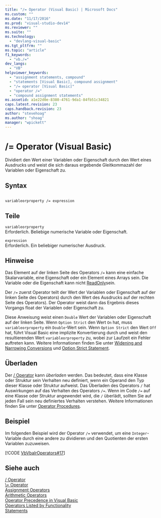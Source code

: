 ```yaml
---
title: "/= Operator (Visual Basic) | Microsoft Docs"
ms.custom: ""
ms.date: "11/17/2016"
ms.prod: "visual-studio-dev14"
ms.reviewer: ""
ms.suite: ""
ms.technology: 
  - "devlang-visual-basic"
ms.tgt_pltfrm: ""
ms.topic: "article"
f1_keywords: 
  - "vb./="
dev_langs: 
  - "VB"
helpviewer_keywords: 
  - "assignment statements, compound"
  - "statements [Visual Basic], compound assignment"
  - "/= operator [Visual Basic]"
  - "operator /="
  - "compound assignment statements"
ms.assetid: a1e22d0e-8380-4761-9da1-84fb51c34821
caps.latest.revision: 23
caps.handback.revision: 23
author: "stevehoag"
ms.author: "shoag"
manager: "wpickett"
---
```

# /= Operator (Visual Basic)
Dividiert den Wert einer Variablen oder Eigenschaft durch den Wert eines Ausdrucks und weist die sich daraus ergebende Gleitkommazahl der Variablen oder Eigenschaft zu.  
  
## Syntax  
  
```  
  
variableorproperty /= expression  
```  
  
## Teile  
 `variableorproperty`  
 Erforderlich.  Beliebige numerische Variable oder Eigenschaft.  
  
 `expression`  
 Erforderlich.  Ein beliebiger numerischer Ausdruck.  
  
## Hinweise  
 Das Element auf der linken Seite des Operators `/=` kann eine einfache Skalarvariable, eine Eigenschaft oder ein Element eines Arrays sein.  Die Variable oder die Eigenschaft kann nicht [ReadOnly](../../../visual-basic/language-reference/modifiers/readonly.md)sein.  
  
 Der `/=` zuerst Operator teilt der Wert der Variablen oder Eigenschaft auf der linken Seite des Operators\) durch den Wert des Ausdrucks auf der rechten Seite des Operators\).  Der Operator weist dann das Ergebnis dieses Vorgangs float der Variablen oder Eigenschaft zu.  
  
 Diese Anweisung weist einen `Double` Wert der Variablen oder Eigenschaft auf der linken Seite.  Wenn `Option Strict` den Wert `On` hat, muss `variableorproperty` ein `Double`\-Wert sein.  Wenn `Option Strict` den Wert `Off` hat, führt Visual Basic eine implizite Konvertierung durch und weist den resultierenden Wert `variableorproperty` zu, wobei zur Laufzeit ein Fehler auftreten kann.  Weitere Informationen finden Sie unter [Widening and Narrowing Conversions](../../../visual-basic/programming-guide/language-features/data-types/widening-and-narrowing-conversions.md) und [Option Strict Statement](../../../visual-basic/language-reference/statements/option-strict-statement.md).  
  
## Überladen  
 Der [\/ Operator](../../../visual-basic/language-reference/operators/floating-point-division-operator.md) kann *überladen* werden. Das bedeutet, dass eine Klasse oder Struktur sein Verhalten neu definiert, wenn ein Operand den Typ dieser Klasse oder Struktur aufweist.  Das Überladen des Operators `/` hat Auswirkungen auf das Verhalten des Operators `/=`.  Wenn im Code `/=` auf eine Klasse oder Struktur angewendet wird, die `/` überlädt, sollten Sie auf jeden Fall sein neu definiertes Verhalten verstehen.  Weitere Informationen finden Sie unter [Operator Procedures](../../../visual-basic/programming-guide/language-features/procedures/operator-procedures.md).  
  
## Beispiel  
 Im folgenden Beispiel wird der Operator `/=` verwendet, um eine `Integer`\-Variable durch eine andere zu dividieren und den Quotienten der ersten Variablen zuzuweisen.  
  
 [!CODE [VbVbalrOperators#17](../CodeSnippet/VS_Snippets_VBCSharp/VbVbalrOperators#17)]  
  
## Siehe auch  
 [\/ Operator](../../../visual-basic/language-reference/operators/floating-point-division-operator.md)   
 [\\\= Operator](../../../visual-basic/language-reference/operators/subtraction-assignment-operator.md)   
 [Assignment Operators](../../../visual-basic/language-reference/operators/assignment-operators.md)   
 [Arithmetic Operators](../../../visual-basic/language-reference/operators/arithmetic-operators.md)   
 [Operator Precedence in Visual Basic](../../../visual-basic/language-reference/operators/operator-precedence.md)   
 [Operators Listed by Functionality](../../../visual-basic/language-reference/operators/operators-listed-by-functionality.md)   
 [Statements](../../../visual-basic/programming-guide/language-features/statements.md)